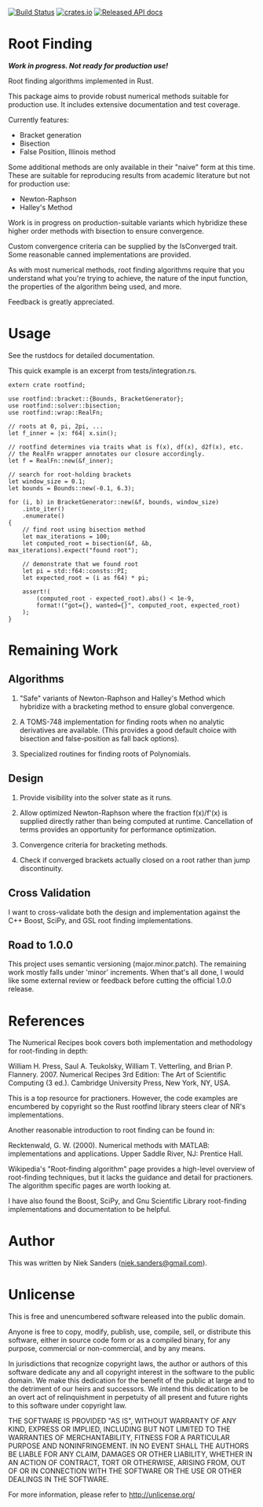 [![Build Status](https://travis-ci.org/nieksand/rootfind.svg?branch=master)](https://travis-ci.org/nieksand/rootfind) 
[![crates.io](https://img.shields.io/crates/v/rootfind.svg)](https://crates.io/crates/rootfind)
[![Released API docs](https://docs.rs/rootfind/badge.svg)](http://docs.rs/rootfind)

# Root Finding
***Work in progress.  Not ready for production use!***

Root finding algorithms implemented in Rust.

This package aims to provide robust numerical methods suitable for production
use.  It includes extensive documentation and test coverage.

Currently features:

* Bracket generation
* Bisection
* False Position, Illinois method

Some additional methods are only available in their "naive" form at this time.
These are suitable for reproducing results from academic literature but not for
production use:

* Newton-Raphson
* Halley's Method

Work is in progress on production-suitable variants which hybridize these
higher order methods with bisection to ensure convergence.

Custom convergence criteria can be supplied by the IsConverged trait.  Some
reasonable canned implementations are provided.

As with most numerical methods, root finding algorithms require that you
understand what you're trying to achieve, the nature of the input function, the
properties of the algorithm being used, and more.

Feedback is greatly appreciated.

# Usage
See the rustdocs for detailed documentation.

This quick example is an excerpt from tests/integration.rs.

    extern crate rootfind;
    
    use rootfind::bracket::{Bounds, BracketGenerator};
    use rootfind::solver::bisection;
    use rootfind::wrap::RealFn;
    
    // roots at 0, pi, 2pi, ...
    let f_inner = |x: f64| x.sin();
    
    // rootfind determines via traits what is f(x), df(x), d2f(x), etc.
    // the RealFn wrapper annotates our closure accordingly.
    let f = RealFn::new(&f_inner);
    
    // search for root-holding brackets
    let window_size = 0.1;
    let bounds = Bounds::new(-0.1, 6.3);
    
    for (i, b) in BracketGenerator::new(&f, bounds, window_size)
        .into_iter()
        .enumerate()
    {
        // find root using bisection method
        let max_iterations = 100;
        let computed_root = bisection(&f, &b, max_iterations).expect("found root");
    
        // demonstrate that we found root
        let pi = std::f64::consts::PI;
        let expected_root = (i as f64) * pi;
    
        assert!(
            (computed_root - expected_root).abs() < 1e-9,
            format!("got={}, wanted={}", computed_root, expected_root)
        );
    }

# Remaining Work

## Algorithms
1. "Safe" variants of Newton-Raphson and Halley's Method which hybridize with a
   bracketing method to ensure global convergence.

2. A TOMS-748 implementation for finding roots when no analytic derivatives are
   available.  (This provides a good default choice with bisection and
   false-position as fall back options).

3. Specialized routines for finding roots of Polynomials.

## Design
1. Provide visibility into the solver state as it runs.

2. Allow optimized Newton-Raphson where the fraction f(x)/f'(x) is supplied
   directly rather than being computed at runtime.  Cancellation of terms 
   provides an opportunity for performance optimization.

3. Convergence criteria for bracketing methods.

4. Check if converged brackets actually closed on a root rather than jump
   discontinuity.

## Cross Validation
I want to cross-validate both the design and implementation against the C++
Boost, SciPy, and GSL root finding implementations.

## Road to 1.0.0
This project uses semantic versioning (major.minor.patch).  The remaining work
mostly falls under 'minor' increments.  When that's all done, I would like some
external review or feedback before cutting the official 1.0.0 release.

# References
The Numerical Recipes book covers both implementation and methodology for
root-finding in depth:

William H. Press, Saul A. Teukolsky, William T. Vetterling, and Brian P.
Flannery. 2007. Numerical Recipes 3rd Edition: The Art of Scientific Computing
(3 ed.). Cambridge University Press, New York, NY, USA.

This is a top resource for practioners.  However, the code examples are
encumbered by copyright so the Rust rootfind library steers clear of NR's
implementations.

Another reasonable introduction to root finding can be found in:

Recktenwald, G. W. (2000). Numerical methods with MATLAB: implementations and
applications. Upper Saddle River, NJ: Prentice Hall.

Wikipedia's "Root-finding algorithm" page provides a high-level overview of
root-finding techniques, but it lacks the guidance and detail for practioners.
The algorithm specific pages are worth looking at.

I have also found the Boost, SciPy, and Gnu Scientific Library root-finding
implementations and documentation to be helpful.

# Author
This was written by Niek Sanders (niek.sanders@gmail.com).

# Unlicense
This is free and unencumbered software released into the public domain.

Anyone is free to copy, modify, publish, use, compile, sell, or distribute this
software, either in source code form or as a compiled binary, for any purpose,
commercial or non-commercial, and by any means.

In jurisdictions that recognize copyright laws, the author or authors of this
software dedicate any and all copyright interest in the software to the public
domain. We make this dedication for the benefit of the public at large and to
the detriment of our heirs and successors. We intend this dedication to be an
overt act of relinquishment in perpetuity of all present and future rights to
this software under copyright law.

THE SOFTWARE IS PROVIDED "AS IS", WITHOUT WARRANTY OF ANY KIND, EXPRESS OR
IMPLIED, INCLUDING BUT NOT LIMITED TO THE WARRANTIES OF MERCHANTABILITY, FITNESS
FOR A PARTICULAR PURPOSE AND NONINFRINGEMENT.  IN NO EVENT SHALL THE AUTHORS BE
LIABLE FOR ANY CLAIM, DAMAGES OR OTHER LIABILITY, WHETHER IN AN ACTION OF
CONTRACT, TORT OR OTHERWISE, ARISING FROM, OUT OF OR IN CONNECTION WITH THE
SOFTWARE OR THE USE OR OTHER DEALINGS IN THE SOFTWARE.

For more information, please refer to <http://unlicense.org/>
